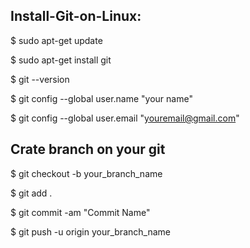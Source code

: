 ## Install-Git-on-Linux:

$ sudo apt-get update

$ sudo apt-get install git

$ git --version

$ git config --global user.name "your name"

$ git config --global user.email "youremail@gmail.com"


## Crate branch on your git

$ git checkout -b your_branch_name

$ git add .

$ git commit -am "Commit Name"

$ git push -u origin your_branch_name

